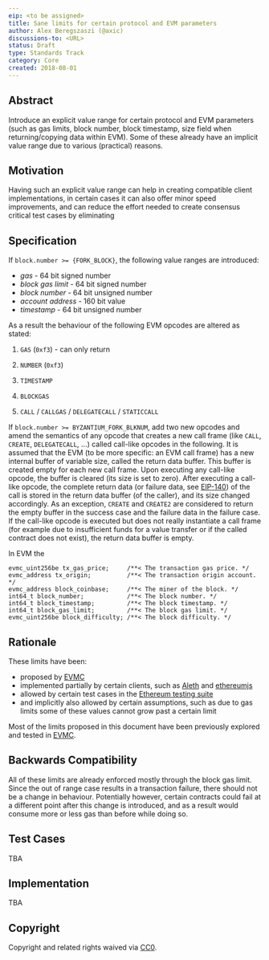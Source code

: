 ```yaml
---
eip: <to be assigned>
title: Sane limits for certain protocol and EVM parameters
author: Alex Beregszaszi (@axic)
discussions-to: <URL>
status: Draft
type: Standards Track
category: Core
created: 2018-08-01
---
```


## Abstract

Introduce an explicit value range for certain protocol and EVM parameters (such as gas limits, block number, block timestamp, size field when returning/copying data within EVM).
Some of these already have an implicit value range due to various (practical) reasons.

## Motivation

Having such an explicit value range can help in creating compatible client implementations, in certain cases it can also offer minor speed improvements,
and can reduce the effort needed to create consensus critical test cases by eliminating

## Specification

If `block.number >= {FORK_BLOCK}`, the following value ranges are introduced:

- *gas* - 64 bit signed number
- *block gas limit* - 64 bit signed number
- *block number* - 64 bit unsigned number
- *account address* - 160 bit value
- *timestamp* - 64 bit unsigned number

As a result the behaviour of the following EVM opcodes are altered as stated:

1) `GAS` (`0xf3`) - can only return

2) `NUMBER` (`0xf3`)

3) `TIMESTAMP`

4) `BLOCKGAS`

5) `CALL` / `CALLGAS` / `DELEGATECALL` / `STATICCALL`

If `block.number >= BYZANTIUM_FORK_BLKNUM`, add two new opcodes and amend the semantics of any opcode that creates a new call frame (like `CALL`, `CREATE`, `DELEGATECALL`, ...) called call-like opcodes in the following. It is assumed that the EVM (to be more specific: an EVM call frame) has a new internal buffer of variable size, called the return data buffer. This buffer is created empty for each new call frame. Upon executing any call-like opcode, the buffer is cleared (its size is set to zero). After executing a call-like opcode, the complete return data (or failure data, see [EIP-140](./eip-140.md)) of the call is stored in the return data buffer (of the caller), and its size changed accordingly. As an exception, `CREATE` and `CREATE2` are considered to return the empty buffer in the success case and the failure data in the failure case. If the call-like opcode is executed but does not really instantiate a call frame (for example due to insufficient funds for a value transfer or if the called contract does not exist), the return data buffer is empty.


In EVM the

    evmc_uint256be tx_gas_price;     /**< The transaction gas price. */
    evmc_address tx_origin;          /**< The transaction origin account. */
    evmc_address block_coinbase;     /**< The miner of the block. */
    int64_t block_number;            /**< The block number. */
    int64_t block_timestamp;         /**< The block timestamp. */
    int64_t block_gas_limit;         /**< The block gas limit. */
    evmc_uint256be block_difficulty; /**< The block difficulty. */

## Rationale

These limits have been:
- proposed by [EVMC]
- implemented partially by certain clients, such as [Aleth] and [ethereumjs]
- allowed by certain test cases in the [Ethereum testing suite]
- and implicitly also allowed by certain assumptions, such as due to gas limits some of these values cannot grow past a certain limit

Most of the limits proposed in this document have been previously explored and tested in [EVMC].


## Backwards Compatibility

All of these limits are already enforced mostly through the block gas limit. Since the out of range case results in a transaction failure, there should not be a change in behaviour.
Potentially however, certain contracts could fail at a different point after this change is introduced, and as a result would consume more or less gas than before while doing so.

## Test Cases

TBA

## Implementation

TBA

## Copyright
Copyright and related rights waived via [CC0](https://creativecommons.org/publicdomain/zero/1.0/).

[EVMC]: https://github.com/ethereum/evmc
[Aleth]: https://github.com/ethereum/aleth
[ethereumjs]: https://github.com/ethereumjs
[Ethereum testing suite]: https://github.com/ethereum/tests
